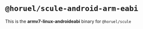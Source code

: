 # `@horuel/scule-android-arm-eabi`

This is the **armv7-linux-androideabi** binary for `@horuel/scule`
